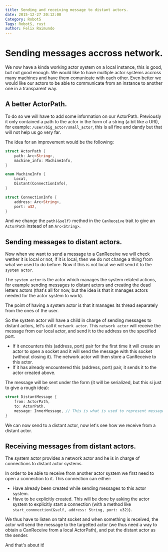```yaml
---
title: Sending and receiving message to distant actors.
date: 2015-12-27 20:12:00
Category: RobotS
Tags: RobotS, rust
author: Felix Raimundo
---
```


# Sending messages accross network.

We now have a kinda working actor system on a local instance, this is good, but not good enough.
We would like to have multiple actor systems accross many machines and have them comunicate with
each other. Even better we would like our actors to be able to communicate from an instance to another
one in a transparent way.

## A better ActorPath.
To do so we will have to add some information on our ActorPath. 
Previously it only contained a path to the actor in the form of a string (a bit like a URI),
for example: `/user/big_actor/small_actor`, this is all fine and dandy but that will not help us go
very far.

The idea for an improvement would be the following:

```rust
struct ActorPath {
    path: Arc<String>,
    machine_info: MachineInfo,
}

enum MachineInfo {
    Local,
    Distant(ConnectionInfo),
}

struct ConnectionInfo {
    address: Arc<String>,
    port: u32,
}
```

And we change the `path(&self)` method in the `CanReceive` trait to give an `ActorPath` instead of
an `Arc<String>`.

## Sending messages to distant actors.

Now when we want to send a message to a CanReceive we will check wether it is local or not, if it
is local, then we do not change a thing from what we used to do before. 
Now if this is not local we will send it to the `system actor`.

The `system actor` is the actor which manages the system related actions, for example sending messages
to distant actors and creating the dead letters actors (that's all for now, but the idea is that it
manages actors needed for the actor system to work).

The point of having a system actor is that it manages its thread separately from the ones of the user.

So the system actor will have a child in charge of sending messages to distant actors, let's call it
`network actor`. This `network actor` will receive the message from our local actor, and send it to
the address on the specified port.

*  If it encounters this (address, port) pair for the first time it will create an actor to open a
   socket and it will send the message with this socket (without closing it). The network actor will
   then store a CanReceive to this actor.
*  If it has already encountered this (address, port) pair, it sends it to the actor created above.

The message will be sent under the form (it will be serialized, but this si just to give a rough
idea):

```rust
struct DistantMessage {
    from: ActorPath,
    to: ActorPath,
    message: InnerMessage, // This is what is used to represent messages in the local case.
}
```

We can now send to a distant actor, now let's see how we receive from a distant actor.

## Receiving messages from distant actors.

The system actor provides a network actor and he is in charge of connections to distant actor
systems.

In order to be able to receive from another actor system we first need to open a connection to it.
This connection can either:

*  Have already been created while sending messages to this actor system.
*  Have to be explicitly created. This will be done by asking the actor system to explicitly start
a connection (with a method like `start_connnection(&self, address: String, port: u32)`).

We thus have to listen on taht socket and when something is received, the actor will send the
message to the targetted actor (we thus need a way to obtain a CanReceive from a local ActorPath),
and put the distant actor as the sender.

And that's about it!
